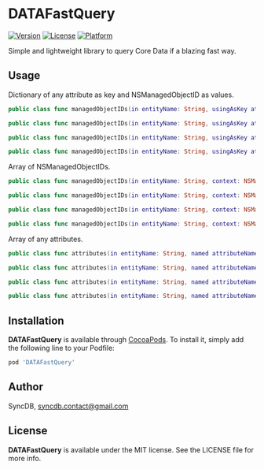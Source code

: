 # DATAFastQuery

[![Version](https://img.shields.io/cocoapods/v/DATAFastQuery.svg?style=flat)](http://cocoadocs.org/docsets/DATAFastQuery)
[![License](https://img.shields.io/cocoapods/l/DATAFastQuery.svg?style=flat)](http://cocoadocs.org/docsets/DATAFastQuery)
[![Platform](https://img.shields.io/cocoapods/p/DATAFastQuery.svg?style=flat)](http://cocoadocs.org/docsets/DATAFastQuery)

Simple and lightweight library to query Core Data if a blazing fast way.

## Usage

Dictionary of any attribute as key and NSManagedObjectID as values.

```swift
public class func managedObjectIDs(in entityName: String, usingAsKey attributeName: String, context: NSManagedObjectContext) -> [AnyHashable : NSManagedObjectID]

public class func managedObjectIDs(in entityName: String, usingAsKey attributeName: String, context: NSManagedObjectContext, predicate: NSPredicate?) -> [AnyHashable : NSManagedObjectID]

public class func managedObjectIDs(in entityName: String, usingAsKey attributeName: String, context: NSManagedObjectContext, sortDescriptors: NSsortDescriptors) -> [AnyHashable : NSManagedObjectID]

public class func managedObjectIDs(in entityName: String, usingAsKey attributeName: String, context: NSManagedObjectContext, predicate: NSPredicate, sortDescriptors: NSsortDescriptors) -> [AnyHashable : NSManagedObjectID]
```

Array of NSManagedObjectIDs.

```swift
public class func managedObjectIDs(in entityName: String, context: NSManagedObjectContext) -> [NSManagedObjectID]

public class func managedObjectIDs(in entityName: String, context: NSManagedObjectContext, predicate: NSPredicate) -> [NSManagedObjectID]

public class func managedObjectIDs(in entityName: String, context: NSManagedObjectContext, sortDescriptors: NSsortDescriptors) -> [NSManagedObjectID]

public class func managedObjectIDs(in entityName: String, context: NSManagedObjectContext, predicate: NSPredicate, sortDescriptors: NSsortDescriptors) -> [NSManagedObjectID]
```

Array of any attributes.

```swift
public class func attributes(in entityName: String, named attributeName: String, context: NSManagedObjectContext) -> [Any]

public class func attributes(in entityName: String, named attributeName: String, context: NSManagedObjectContext, predicate: NSPredicate) -> [Any]

public class func attributes(in entityName: String, named attributeName: String, context: NSManagedObjectContext, sortDescriptors: NSsortDescriptors) -> [Any]

public class func attributes(in entityName: String, named attributeName: String, context: NSManagedObjectContext, predicate: NSPredicate, sortDescriptors: NSsortDescriptors) -> [Any]
```

## Installation

**DATAFastQuery** is available through [CocoaPods](http://cocoapods.org). To install
it, simply add the following line to your Podfile:

```ruby
pod 'DATAFastQuery'
```

## Author

SyncDB, syncdb.contact@gmail.com

## License

**DATAFastQuery** is available under the MIT license. See the LICENSE file for more info.

